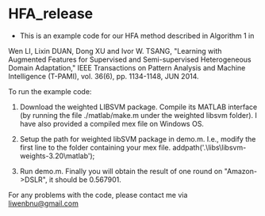 # HFA_release
* This is an example code for our HFA method described in Algorithm 1 in

Wen LI, Lixin DUAN, Dong XU and Ivor W. TSANG,
"Learning with Augmented Features for Supervised and Semi-supervised Heterogeneous Domain Adaptation," IEEE Transactions on Pattern Analysis and Machine Intelligence (T-PAMI), vol. 36(6), pp. 1134-1148, JUN 2014.

To run the example code: 

1. Download the weighted LIBSVM package. Compile its MATLAB interface (by running the file ./matlab/make.m under the weighted libsvm folder). I have also provided a compiled mex file on Windows OS. 

2. Setup the path for weighted libSVM package in demo.m. I.e., modify the first line to the folder containing your mex file.
addpath('.\libs\libsvm-weights-3.20\matlab');

3.  Run demo.m. Finally you will obtain the result of one round on "Amazon->DSLR", it should be 0.567901.


For any problems with the code, please contact me via liwenbnu@gmail.com



